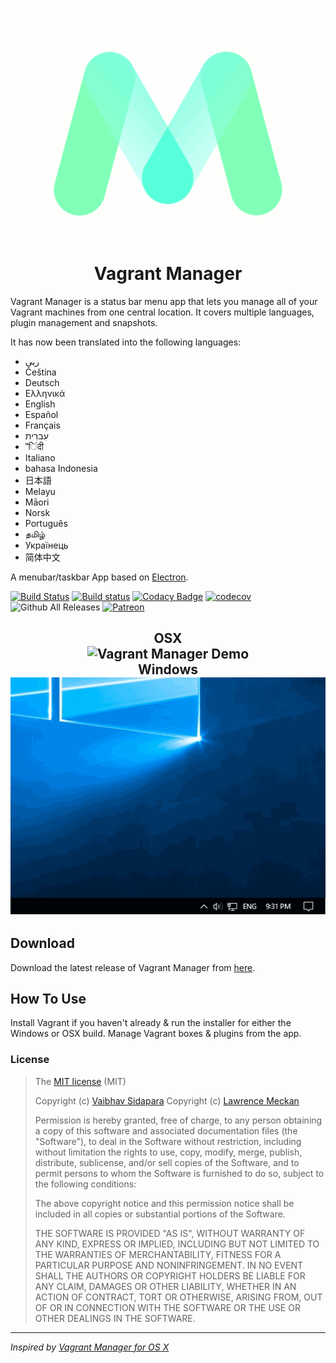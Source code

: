 <h1 align="center">
    <img src="/app/assets/images/logo.gif" alt="Vagrant Manager" width="400px">
    <br>
    Vagrant Manager
</h1>

Vagrant Manager is a status bar menu app that lets you manage all of your Vagrant machines from one central location. It covers multiple languages, plugin management and snapshots.

It has now been translated into the following languages:

* ربى
* Čeština
* Deutsch
* Ελληνικά
* English
* Español
* Français
* עִברִית
* "िंदी
* Italiano
* bahasa Indonesia
* 日本語
* Melayu
* Māori
* Norsk
* Português
* தமிழ்
* Українець
* 简体中文

A menubar/taskbar App based on <a href="http://electron.atom.io" target="_blank">Electron</a>.

[![Build Status](https://travis-ci.org/absalomedia/vagrant-manager.svg?branch=master)](https://travis-ci.org/absalomedia/vagrant-manager) [![Build status](https://ci.appveyor.com/api/projects/status/1ju13idwcwthuvpf/branch/master?svg=true)](https://ci.appveyor.com/project/absalomedia/vagrant-manager/branch/master) [![Codacy Badge](https://api.codacy.com/project/badge/Grade/a6e3bb668722444d8a6bf8bf5af44b53)](https://www.codacy.com/app/media/vagrant-manager?utm_source=github.com&utm_medium=referral&utm_content=absalomedia/vagrant-manager&utm_campaign=badger) [![codecov](https://codecov.io/gh/absalomedia/vagrant-manager/branch/master/graph/badge.svg)](https://codecov.io/gh/absalomedia/vagrant-manager)
![Github All Releases](https://img.shields.io/github/downloads/absalomedia/vagrant-manager/total.svg) [![Patreon](https://img.shields.io/badge/patreon-donate-green.svg)](https://www.patreon.com/bePatron?u=14641360)


<h2 align="center">
     OSX<br />
    <img src="/app/assets/images/demo.gif" alt="Vagrant Manager Demo"><br />
     Windows<br />
    <img src="/app/assets/images/windows.gif" alt="Vagrant Manager Windows Demo">
</h2>

## Download

Download the latest release of Vagrant Manager from [here](https://github.com/absalomedia/vagrant-manager/releases/latest).

## How To Use

Install Vagrant if you haven't already & run the installer for either the Windows or OSX build. Manage Vagrant boxes & plugins from the app.

### License

> The [MIT license](https://opensource.org/licenses/MIT) (MIT)
>
> Copyright (c) [Vaibhav Sidapara](mailto:vaibhav.sidapara@gmail.com)
> Copyright (c) [Lawrence Meckan](http://www.absalom.biz)
>
> Permission is hereby granted, free of charge, to any person obtaining a copy of this software and associated documentation files (the "Software"), to deal in the Software without restriction, including without limitation the rights to use, copy, modify, merge, publish, distribute, sublicense, and/or sell copies of the Software, and to permit persons to whom the Software is furnished to do so, subject to the following conditions:
>
> The above copyright notice and this permission notice shall be included in all copies or substantial portions of the Software.
>
> THE SOFTWARE IS PROVIDED "AS IS", WITHOUT WARRANTY OF ANY KIND, EXPRESS OR IMPLIED, INCLUDING BUT NOT LIMITED TO THE WARRANTIES OF MERCHANTABILITY, FITNESS FOR A PARTICULAR PURPOSE AND NONINFRINGEMENT. IN NO EVENT SHALL THE AUTHORS OR COPYRIGHT HOLDERS BE LIABLE FOR ANY CLAIM, DAMAGES OR OTHER LIABILITY, WHETHER IN AN ACTION OF CONTRACT, TORT OR OTHERWISE, ARISING FROM, OUT OF OR IN CONNECTION WITH THE SOFTWARE OR THE USE OR OTHER DEALINGS IN THE SOFTWARE.

---

_Inspired by [Vagrant Manager for OS X](http://vagrantmanager.com/)_
